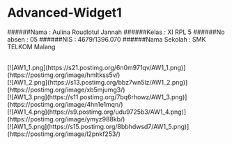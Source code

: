 # Advanced-Widget1

######Nama : Aulina Roudlotul Jannah 
######Kelas : XI RPL 5 
######No absen : 05
######NIS : 4679/1396.070
######Nama Sekolah : SMK TELKOM Malang 

<br>
[![AW1_1.png](https://s21.postimg.org/6n0m971qv/AW1_1.png)](https://postimg.org/image/hmltkss5v/)
<br>
[![AW1_2.png](https://s13.postimg.org/bbz7wn5lz/AW1_2.png)](https://postimg.org/image/xb5mjumg3/)
<br>
[![AW1_3.png](https://s11.postimg.org/7bq6rhowz/AW1_3.png)](https://postimg.org/image/4hn1e1mqn/)
<br>
[![AW1_4.png](https://s9.postimg.org/udu9725b3/AW1_4.png)](https://postimg.org/image/ymyz988kb/)
<br>
[![AW1_5.png](https://s15.postimg.org/8bbhdwsd7/AW1_5.png)](https://postimg.org/image/l2pnkf253/)
